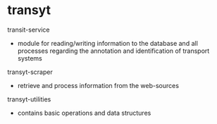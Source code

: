 # transyt


transit-service

- module for reading/writing information to the database and all processes regarding the annotation and identification of transport systems

transyt-scraper

- retrieve and process information from the web-sources

transyt-utilities

- contains basic operations and data structures
